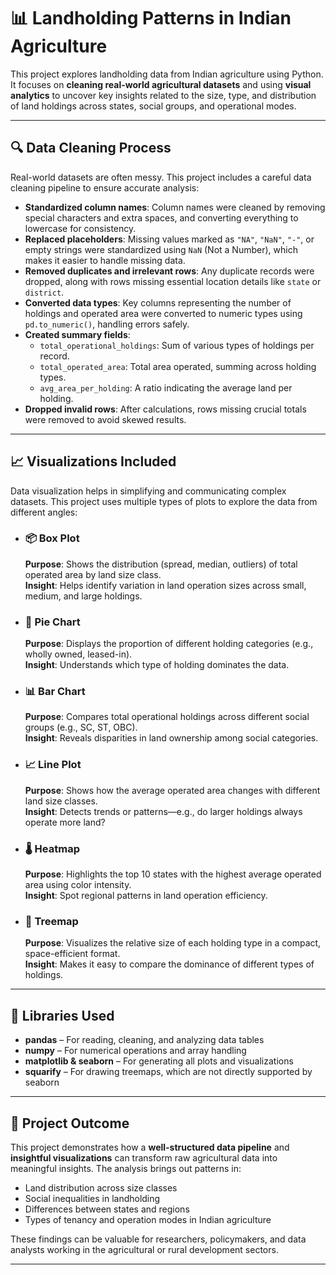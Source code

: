 # 📊 Landholding Patterns in Indian Agriculture

This project explores landholding data from Indian agriculture using Python. It focuses on **cleaning real-world agricultural datasets** and using **visual analytics** to uncover key insights related to the size, type, and distribution of land holdings across states, social groups, and operational modes.

---

## 🔍 Data Cleaning Process

Real-world datasets are often messy. This project includes a careful data cleaning pipeline to ensure accurate analysis:

- **Standardized column names**: Column names were cleaned by removing special characters and extra spaces, and converting everything to lowercase for consistency.
- **Replaced placeholders**: Missing values marked as `"NA"`, `"NaN"`, `"-"`, or empty strings were standardized using `NaN` (Not a Number), which makes it easier to handle missing data.
- **Removed duplicates and irrelevant rows**: Any duplicate records were dropped, along with rows missing essential location details like `state` or `district`.
- **Converted data types**: Key columns representing the number of holdings and operated area were converted to numeric types using `pd.to_numeric()`, handling errors safely.
- **Created summary fields**:
  - `total_operational_holdings`: Sum of various types of holdings per record.
  - `total_operated_area`: Total area operated, summing across holding types.
  - `avg_area_per_holding`: A ratio indicating the average land per holding.
- **Dropped invalid rows**: After calculations, rows missing crucial totals were removed to avoid skewed results.

---

## 📈 Visualizations Included

Data visualization helps in simplifying and communicating complex datasets. This project uses multiple types of plots to explore the data from different angles:

- ### 📦 Box Plot  
  **Purpose**: Shows the distribution (spread, median, outliers) of total operated area by land size class.  
  **Insight**: Helps identify variation in land operation sizes across small, medium, and large holdings.

- ### 🥧 Pie Chart  
  **Purpose**: Displays the proportion of different holding categories (e.g., wholly owned, leased-in).  
  **Insight**: Understands which type of holding dominates the data.

- ### 📊 Bar Chart  
  **Purpose**: Compares total operational holdings across different social groups (e.g., SC, ST, OBC).  
  **Insight**: Reveals disparities in land ownership among social categories.

- ### 📈 Line Plot  
  **Purpose**: Shows how the average operated area changes with different land size classes.  
  **Insight**: Detects trends or patterns—e.g., do larger holdings always operate more land?

- ### 🌡️ Heatmap  
  **Purpose**: Highlights the top 10 states with the highest average operated area using color intensity.  
  **Insight**: Spot regional patterns in land operation efficiency.

- ### 🔳 Treemap  
  **Purpose**: Visualizes the relative size of each holding type in a compact, space-efficient format.  
  **Insight**: Makes it easy to compare the dominance of different types of holdings.

---

## 🧰 Libraries Used

- **pandas** – For reading, cleaning, and analyzing data tables  
- **numpy** – For numerical operations and array handling  
- **matplotlib & seaborn** – For generating all plots and visualizations  
- **squarify** – For drawing treemaps, which are not directly supported by seaborn

---

## 🚀 Project Outcome

This project demonstrates how a **well-structured data pipeline** and **insightful visualizations** can transform raw agricultural data into meaningful insights. The analysis brings out patterns in:

- Land distribution across size classes
- Social inequalities in landholding
- Differences between states and regions
- Types of tenancy and operation modes in Indian agriculture

These findings can be valuable for researchers, policymakers, and data analysts working in the agricultural or rural development sectors.

---

